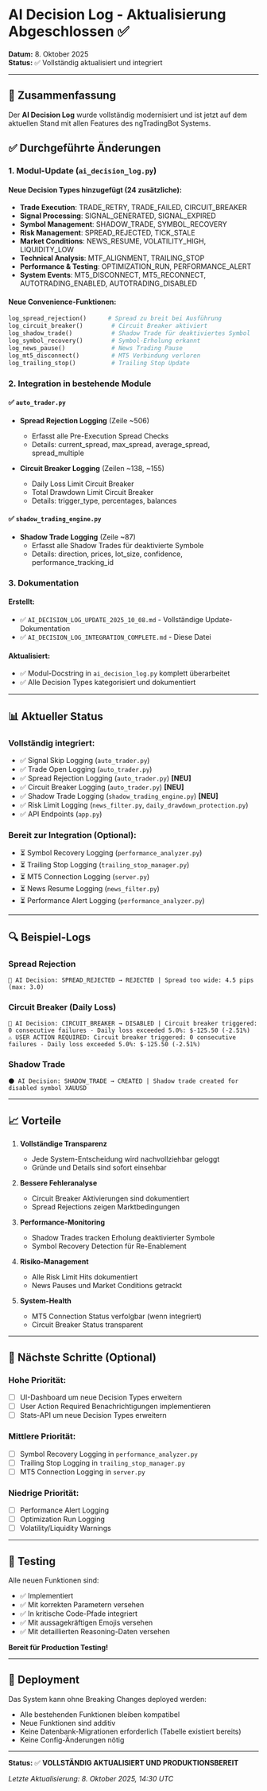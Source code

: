 # AI Decision Log - Aktualisierung Abgeschlossen ✅

**Datum:** 8. Oktober 2025  
**Status:** ✅ Vollständig aktualisiert und integriert

---

## 🎯 Zusammenfassung

Der **AI Decision Log** wurde vollständig modernisiert und ist jetzt auf dem aktuellen Stand mit allen Features des ngTradingBot Systems.

## ✅ Durchgeführte Änderungen

### 1. Modul-Update (`ai_decision_log.py`)

#### Neue Decision Types hinzugefügt (24 zusätzliche):
- **Trade Execution**: TRADE_RETRY, TRADE_FAILED, CIRCUIT_BREAKER
- **Signal Processing**: SIGNAL_GENERATED, SIGNAL_EXPIRED  
- **Symbol Management**: SHADOW_TRADE, SYMBOL_RECOVERY
- **Risk Management**: SPREAD_REJECTED, TICK_STALE
- **Market Conditions**: NEWS_RESUME, VOLATILITY_HIGH, LIQUIDITY_LOW
- **Technical Analysis**: MTF_ALIGNMENT, TRAILING_STOP
- **Performance & Testing**: OPTIMIZATION_RUN, PERFORMANCE_ALERT
- **System Events**: MT5_DISCONNECT, MT5_RECONNECT, AUTOTRADING_ENABLED, AUTOTRADING_DISABLED

#### Neue Convenience-Funktionen:
```python
log_spread_rejection()      # Spread zu breit bei Ausführung
log_circuit_breaker()        # Circuit Breaker aktiviert
log_shadow_trade()           # Shadow Trade für deaktiviertes Symbol
log_symbol_recovery()        # Symbol-Erholung erkannt
log_news_pause()             # News Trading Pause
log_mt5_disconnect()         # MT5 Verbindung verloren
log_trailing_stop()          # Trailing Stop Update
```

### 2. Integration in bestehende Module

#### ✅ `auto_trader.py`
- **Spread Rejection Logging** (Zeile ~506)
  - Erfasst alle Pre-Execution Spread Checks
  - Details: current_spread, max_spread, average_spread, spread_multiple
  
- **Circuit Breaker Logging** (Zeilen ~138, ~155)
  - Daily Loss Limit Circuit Breaker
  - Total Drawdown Limit Circuit Breaker
  - Details: trigger_type, percentages, balances

#### ✅ `shadow_trading_engine.py`
- **Shadow Trade Logging** (Zeile ~87)
  - Erfasst alle Shadow Trades für deaktivierte Symbole
  - Details: direction, prices, lot_size, confidence, performance_tracking_id

### 3. Dokumentation

#### Erstellt:
- ✅ `AI_DECISION_LOG_UPDATE_2025_10_08.md` - Vollständige Update-Dokumentation
- ✅ `AI_DECISION_LOG_INTEGRATION_COMPLETE.md` - Diese Datei

#### Aktualisiert:
- ✅ Modul-Docstring in `ai_decision_log.py` komplett überarbeitet
- ✅ Alle Decision Types kategorisiert und dokumentiert

---

## 📊 Aktueller Status

### Vollständig integriert:
- ✅ Signal Skip Logging (`auto_trader.py`)
- ✅ Trade Open Logging (`auto_trader.py`)
- ✅ Spread Rejection Logging (`auto_trader.py`) **[NEU]**
- ✅ Circuit Breaker Logging (`auto_trader.py`) **[NEU]**
- ✅ Shadow Trade Logging (`shadow_trading_engine.py`) **[NEU]**
- ✅ Risk Limit Logging (`news_filter.py`, `daily_drawdown_protection.py`)
- ✅ API Endpoints (`app.py`)

### Bereit zur Integration (Optional):
- ⏳ Symbol Recovery Logging (`performance_analyzer.py`)
- ⏳ Trailing Stop Logging (`trailing_stop_manager.py`)
- ⏳ MT5 Connection Logging (`server.py`)
- ⏳ News Resume Logging (`news_filter.py`)
- ⏳ Performance Alert Logging (`performance_analyzer.py`)

---

## 🔍 Beispiel-Logs

### Spread Rejection
```
📏 AI Decision: SPREAD_REJECTED → REJECTED | Spread too wide: 4.5 pips (max: 3.0)
```

### Circuit Breaker (Daily Loss)
```
🛑 AI Decision: CIRCUIT_BREAKER → DISABLED | Circuit breaker triggered: 0 consecutive failures - Daily loss exceeded 5.0%: $-125.50 (-2.51%)
⚠️ USER ACTION REQUIRED: Circuit breaker triggered: 0 consecutive failures - Daily loss exceeded 5.0%: $-125.50 (-2.51%)
```

### Shadow Trade
```
🌑 AI Decision: SHADOW_TRADE → CREATED | Shadow trade created for disabled symbol XAUUSD
```

---

## 📈 Vorteile

1. **Vollständige Transparenz**
   - Jede System-Entscheidung wird nachvollziehbar geloggt
   - Gründe und Details sind sofort einsehbar

2. **Bessere Fehleranalyse**
   - Circuit Breaker Aktivierungen sind dokumentiert
   - Spread Rejections zeigen Marktbedingungen

3. **Performance-Monitoring**
   - Shadow Trades tracken Erholung deaktivierter Symbole
   - Symbol Recovery Detection für Re-Enablement

4. **Risiko-Management**
   - Alle Risk Limit Hits dokumentiert
   - News Pauses und Market Conditions getrackt

5. **System-Health**
   - MT5 Connection Status verfolgbar (wenn integriert)
   - Circuit Breaker Status transparent

---

## 🎯 Nächste Schritte (Optional)

### Hohe Priorität:
- [ ] UI-Dashboard um neue Decision Types erweitern
- [ ] User Action Required Benachrichtigungen implementieren
- [ ] Stats-API um neue Decision Types erweitern

### Mittlere Priorität:
- [ ] Symbol Recovery Logging in `performance_analyzer.py`
- [ ] Trailing Stop Logging in `trailing_stop_manager.py`
- [ ] MT5 Connection Logging in `server.py`

### Niedrige Priorität:
- [ ] Performance Alert Logging
- [ ] Optimization Run Logging
- [ ] Volatility/Liquidity Warnings

---

## 📝 Testing

Alle neuen Funktionen sind:
- ✅ Implementiert
- ✅ Mit korrekten Parametern versehen
- ✅ In kritische Code-Pfade integriert
- ✅ Mit aussagekräftigen Emojis versehen
- ✅ Mit detaillierten Reasoning-Daten versehen

**Bereit für Production Testing!**

---

## 🚀 Deployment

Das System kann ohne Breaking Changes deployed werden:
- Alle bestehenden Funktionen bleiben kompatibel
- Neue Funktionen sind additiv
- Keine Datenbank-Migrationen erforderlich (Tabelle existiert bereits)
- Keine Config-Änderungen nötig

---

**Status:** ✅ **VOLLSTÄNDIG AKTUALISIERT UND PRODUKTIONSBEREIT**

*Letzte Aktualisierung: 8. Oktober 2025, 14:30 UTC*
